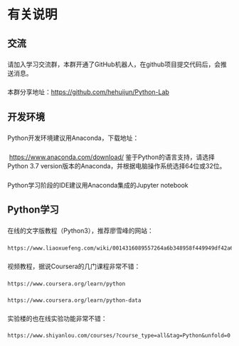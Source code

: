 有关说明
=======
交流
------
###
  请加入学习交流群，本群开通了GitHub机器人，在github项目提交代码后，会推送消息。
###
  本群分享地址：https://github.com/hehuijun/Python-Lab

开发环境
------
###
  Python开发环境建议用Anaconda，下载地址：
###
  https://www.anaconda.com/download/
  鉴于Python的语言支持，请选择Python 3.7 version版本的Anaconda，并根据电脑操作系统选择64位或32位。
###
  Python学习阶段的IDE建议用Anaconda集成的Jupyter notebook

Python学习
------
###
  在线的文字版教程（Python3），推荐廖雪峰的网站：
###
    https://www.liaoxuefeng.com/wiki/0014316089557264a6b348958f449949df42a6d3a2e542c000
###
  视频教程，据说Coursera的几门课程非常不错：
###
    https://www.coursera.org/learn/python
###
    https://www.coursera.org/learn/python-data
###
  实验楼的也在线实验功能非常不错：
###
    https://www.shiyanlou.com/courses/?course_type=all&tag=Python&unfold=0
    

